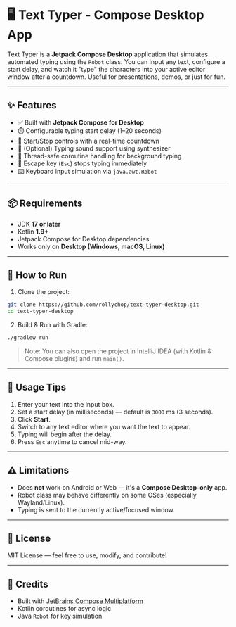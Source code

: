 # 🖥️ Text Typer - Compose Desktop App

Text Typer is a **Jetpack Compose Desktop** application that simulates automated typing using the `Robot` class. You can input any text, configure a start delay, and watch it "type" the characters into your active editor window after a countdown. Useful for presentations, demos, or just for fun.

---

## ✨ Features

* ✅ Built with **Jetpack Compose for Desktop**
* ⏱️ Configurable typing start delay (1–20 seconds)
* 🔁 Start/Stop controls with a real-time countdown
* 🎵 (Optional) Typing sound support using synthesizer
* 🧠 Thread-safe coroutine handling for background typing
* 🔐 Escape key (`Esc`) stops typing immediately
* ⌨️ Keyboard input simulation via `java.awt.Robot`

---

## 📦 Requirements

* JDK **17 or later**
* Kotlin **1.9+**
* Jetpack Compose for Desktop dependencies
* Works only on **Desktop (Windows, macOS, Linux)**

---

## 🚀 How to Run

1. Clone the project:

```bash
git clone https://github.com/rollychop/text-typer-desktop.git
cd text-typer-desktop
```

2. Build & Run with Gradle:

```bash
./gradlew run
```

> Note: You can also open the project in IntelliJ IDEA (with Kotlin & Compose plugins) and run `main()`.

---

## 🧪 Usage Tips

1. Enter your text into the input box.
2. Set a start delay (in milliseconds) — default is `3000` ms (3 seconds).
3. Click **Start**.
4. Switch to any text editor where you want the text to appear.
5. Typing will begin after the delay.
6. Press `Esc` anytime to cancel mid-way.

---

## ⚠️ Limitations

* Does **not** work on Android or Web — it's a **Compose Desktop-only** app.
* Robot class may behave differently on some OSes (especially Wayland/Linux).
* Typing is sent to the currently active/focused window.

---

## 📁 License

MIT License — feel free to use, modify, and contribute!

---

## 🙏 Credits

* Built with [JetBrains Compose Multiplatform](https://www.jetbrains.com/lp/compose-multiplatform/)
* Kotlin coroutines for async logic
* Java `Robot` for key simulation
